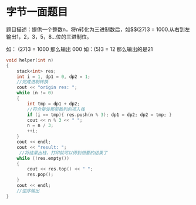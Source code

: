 # 字节一面题目
题目描述：提供一个整数n，将n转化为三进制数后，如$$(27)3 = 1000.从右到左输出1，2，3，5，8...位的三进制位。

如： (27)3 = 1000 那么输出 000 
如：(5)3 = 12  那么输出的是21


```cpp
void helper(int n)
{
    stack<int> res;
    int i = 1, dp1 = 0, dp2 = 1;
    //完成进制转换
    cout << "origin res: ";
    while (n != 0)
    {
        int tmp = dp1 + dp2;
        //符合斐波那契数列的项入栈
        if (i == tmp){ res.push(n % 3); dp1 = dp2; dp2 = tmp; } 
        cout << n % 3 << " ";
        n = n / 3;
        ++i;
    }
    cout << endl;
    cout << "result: ";
     //将结果出栈，打印就可以得到想要的结果了
    while (!res.empty()) 
    {
        cout << res.top() << " ";
        res.pop();
    }
    cout << endl;
    //逆序输出
}

```